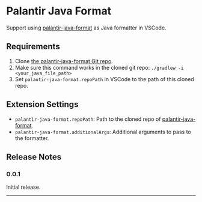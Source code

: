 # Palantir Java Format

Support using [palantir-java-format](https://github.com/palantir/palantir-java-format) as Java formatter in VSCode.

## Requirements

1. Clone [the palantir-java-format Git repo](https://github.com/palantir/palantir-java-format).
2. Make sure this command works in the cloned git repo: `./gradlew -i <your_java_file_path>`
3. Set `palantir-java-format.repoPath` in VSCode to the path of this cloned repo.

## Extension Settings

* `palantir-java-format.repoPath`: Path to the cloned repo of [palantir-java-format](https://github.com/palantir/palantir-java-format).
* `palantir-java-format.additionalArgs`: Additional arguments to pass to the formatter.

## Release Notes

### 0.0.1

Initial release.

---
